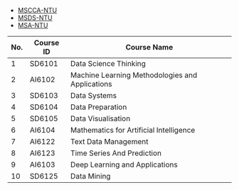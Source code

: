 - [MSCCA-NTU](https://www.ntu.edu.sg/education/graduate-programme/master-of-science-in-computer-control-automation)
- [MSDS-NTU](https://www.ntu.edu.sg/education/graduate-programme/master-of-science-in-data-science-(msds)#curriculum)
- [MSA-NTU](https://www.ntu.edu.sg/spms/about-us/mathematics/grad/msc-in-analytics)

|No.|Course ID|Course Name|
|-|-|-|
|1|SD6101|Data Science Thinking|
|2|AI6102|Machine Learning Methodologies and Applications|
|3|SD6103|Data Systems|
|4|SD6104|Data Preparation|
|5|SD6105|Data Visualisation|
|6|AI6104|Mathematics for Artificial Intelligence|
|7|AI6122|Text Data Management|
|8|AI6123|Time Series And Prediction|
|9|AI6103|Deep Learning and Applications|
|10|SD6125|Data Mining|
